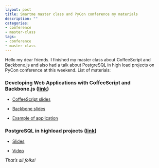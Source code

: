 ```yaml
---
layout: post
title: Smartme master class and PyCon conference my materials
description: ""
categories: 
- conference
- master-class
tags: 
- conference
- master-class
---
```

Hello my dear friends. I finished my master class about CoffeeScript and Backbone.js and also had a talk about PostgreSQL in high load projects on PyCon conference at this weekend. List of materials:

### Developing Web Applications with CoffeeScript and Backbone.js ([link](http://www.smartme.com.ua/workshops/razrabotka-veb-prilozheniy-s-ispolzovaniem-coffeescript-i-backbonejs))
     
  * [CoffeeScript slides](http://leopard.in.ua/presentations/master_classes/smartme_2012_coffeescript_and_backbone/coffeescript/)
  
  * [Backbone slides](http://leopard.in.ua/presentations/master_classes/smartme_2012_coffeescript_and_backbone/backbone/)
  
  * [Example of application](https://github.com/le0pard/smartme_backbone_2012)

### PostgreSQL in highload projects ([link](http://ua.pycon.org/talks/11))
    
  * [Slides](http://leopard.in.ua/presentations/pycon2012_postgresql/)
  
  * [Video](http://bit.ly/Scfptt)


*That’s all folks!*